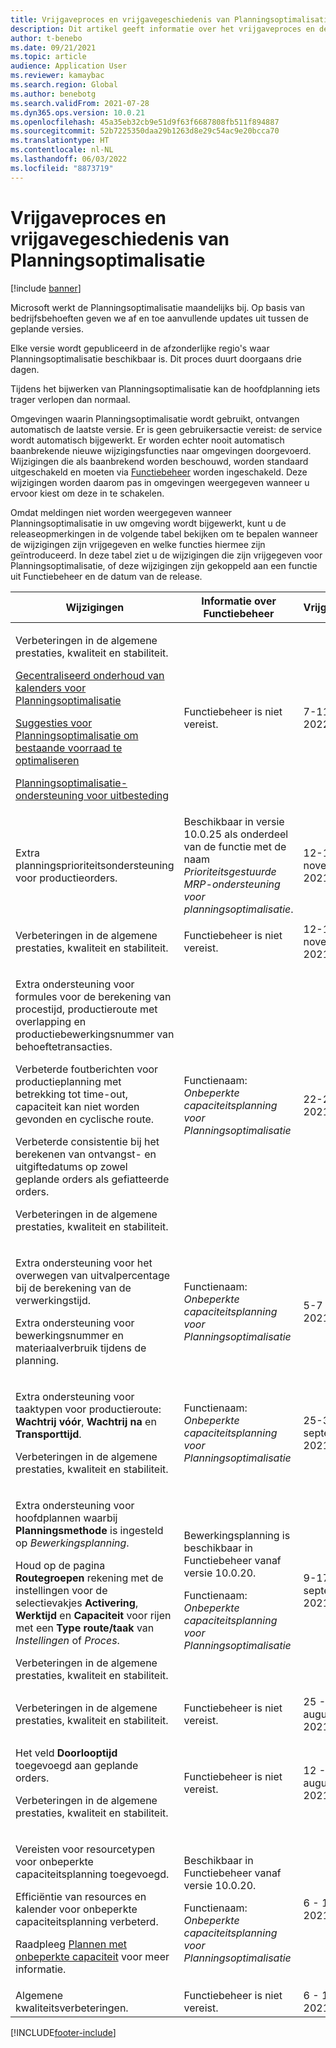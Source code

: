 ```yaml
---
title: Vrijgaveproces en vrijgavegeschiedenis van Planningsoptimalisatie
description: Dit artikel geeft informatie over het vrijgaveproces en de vrijgavegeschiedenis voor Planningsoptimalisatie.
author: t-benebo
ms.date: 09/21/2021
ms.topic: article
audience: Application User
ms.reviewer: kamaybac
ms.search.region: Global
ms.author: benebotg
ms.search.validFrom: 2021-07-28
ms.dyn365.ops.version: 10.0.21
ms.openlocfilehash: 45a35eb32cb9e51d9f63f6687808fb511f894887
ms.sourcegitcommit: 52b7225350daa29b1263d8e29c54ac9e20bcca70
ms.translationtype: HT
ms.contentlocale: nl-NL
ms.lasthandoff: 06/03/2022
ms.locfileid: "8873719"
---
```

# <a name="planning-optimization-release-process-and-release-history"></a>Vrijgaveproces en vrijgavegeschiedenis van Planningsoptimalisatie

[!include [banner](../../includes/banner.md)]

Microsoft werkt de Planningsoptimalisatie maandelijks bij. Op basis van bedrijfsbehoeften geven we af en toe aanvullende updates uit tussen de geplande versies.

Elke versie wordt gepubliceerd in de afzonderlijke regio's waar Planningsoptimalisatie beschikbaar is. Dit proces duurt doorgaans drie dagen.

Tijdens het bijwerken van Planningsoptimalisatie kan de hoofdplanning iets trager verlopen dan normaal.

Omgevingen waarin Planningsoptimalisatie wordt gebruikt, ontvangen automatisch de laatste versie. Er is geen gebruikersactie vereist: de service wordt automatisch bijgewerkt. Er worden echter nooit automatisch baanbrekende nieuwe wijzigingsfuncties naar omgevingen doorgevoerd. Wijzigingen die als baanbrekend worden beschouwd, worden standaard uitgeschakeld en moeten via [Functiebeheer](../../../fin-ops-core/fin-ops/get-started/feature-management/feature-management-overview.md) worden ingeschakeld. Deze wijzigingen worden daarom pas in omgevingen weergegeven wanneer u ervoor kiest om deze in te schakelen.

Omdat meldingen niet worden weergegeven wanneer Planningsoptimalisatie in uw omgeving wordt bijgewerkt, kunt u de releaseopmerkingen in de volgende tabel bekijken om te bepalen wanneer de wijzigingen zijn vrijgegeven en welke functies hiermee zijn geïntroduceerd. In deze tabel ziet u de wijzigingen die zijn vrijgegeven voor Planningsoptimalisatie, of deze wijzigingen zijn gekoppeld aan een functie uit Functiebeheer en de datum van de release.

| Wijzigingen | Informatie over Functiebeheer | Vrijgavedatum |
|---|---|---|
| <p>Verbeteringen in de algemene prestaties, kwaliteit en stabiliteit.<p>[Gecentraliseerd onderhoud van kalenders voor Planningsoptimalisatie](../supply-chain-calendars-master-planning.md)<p>[Suggesties voor Planningsoptimalisatie om bestaande voorraad te optimaliseren](../action-messages.md)<p>[Planningsoptimalisatie-ondersteuning voor uitbesteding](../../production-control/manage-subcontract-work-production.md) | Functiebeheer is niet vereist. | 7-11 maart 2022 |
| <p>Extra planningsprioriteitsondersteuning voor productieorders. | Beschikbaar in versie 10.0.25 als onderdeel van de functie met de naam *Prioriteitsgestuurde MRP-ondersteuning voor planningsoptimalisatie*. | 12-18 november 2021 |
| <p>Verbeteringen in de algemene prestaties, kwaliteit en stabiliteit. | Functiebeheer is niet vereist. | 12-18 november 2021 |
| <p>Extra ondersteuning voor formules voor de berekening van procestijd, productieroute met overlapping en productiebewerkingsnummer van behoeftetransacties.</p><p>Verbeterde foutberichten voor productieplanning met betrekking tot time-out, capaciteit kan niet worden gevonden en cyclische route.</p><p>Verbeterde consistentie bij het berekenen van ontvangst- en uitgiftedatums op zowel geplande orders als gefiatteerde orders.</p><p>Verbeteringen in de algemene prestaties, kwaliteit en stabiliteit. | Functienaam: *Onbeperkte capaciteitsplanning voor Planningsoptimalisatie* | 22-27 oktober 2021 |
| <p>Extra ondersteuning voor het overwegen van uitvalpercentage bij de berekening van de verwerkingstijd.</p><p>Extra ondersteuning voor bewerkingsnummer en materiaalverbruik tijdens de planning. | Functienaam: *Onbeperkte capaciteitsplanning voor Planningsoptimalisatie* | 5-7 oktober 2021 |
| <p>Extra ondersteuning voor taaktypen voor productieroute: **Wachtrij vóór**, **Wachtrij na** en **Transporttijd**.</p><p>Verbeteringen in de algemene prestaties, kwaliteit en stabiliteit. | Functienaam: *Onbeperkte capaciteitsplanning voor Planningsoptimalisatie* | 25-30 september 2021 |
| <p>Extra ondersteuning voor hoofdplannen waarbij **Planningsmethode** is ingesteld op *Bewerkingsplanning*.</p><p>Houd op de pagina **Routegroepen** rekening met de instellingen voor de selectievakjes **Activering**, **Werktijd** en **Capaciteit** voor rijen met een **Type route/taak** van *Instellingen* of *Proces*. </p><p>Verbeteringen in de algemene prestaties, kwaliteit en stabiliteit. | <p>Bewerkingsplanning is beschikbaar in Functiebeheer vanaf versie 10.0.20.</p><p>Functienaam: *Onbeperkte capaciteitsplanning voor Planningsoptimalisatie*</p>  | 9-17 september 2021 |
| Verbeteringen in de algemene prestaties, kwaliteit en stabiliteit. | Functiebeheer is niet vereist. | 25 - 30 augustus 2021 |
| <p>Het veld **Doorlooptijd** toegevoegd aan geplande orders.</p><p>Verbeteringen in de algemene prestaties, kwaliteit en stabiliteit.</p> | Functiebeheer is niet vereist. | 12 - 17 augustus 2021 |
| <p>Vereisten voor resourcetypen voor onbeperkte capaciteitsplanning toegevoegd.</p><p>Efficiëntie van resources en kalender voor onbeperkte capaciteitsplanning verbeterd.</p><p>Raadpleeg [Plannen met onbeperkte capaciteit](infinite-capacity-planning.md) voor meer informatie. | <p>Beschikbaar in Functiebeheer vanaf versie 10.0.20.</p><p>Functienaam: *Onbeperkte capaciteitsplanning voor Planningsoptimalisatie*</p> | 6 - 12 juli 2021 |
| Algemene kwaliteitsverbeteringen. | Functiebeheer is niet vereist. | 6 - 12 juli 2021 |

[!INCLUDE[footer-include](../../../includes/footer-banner.md)]
